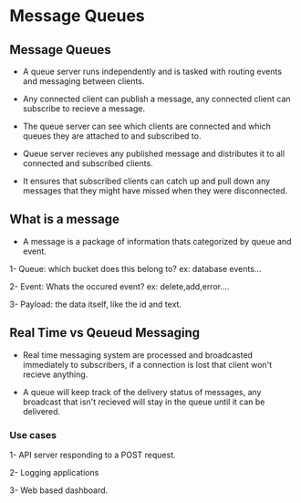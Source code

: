 # Message Queues

## Message Queues

* A queue server runs independently and is tasked with routing events and messaging between clients.

* Any connected client can publish a message, any connected client can subscribe to recieve a message.

* The queue server can see which clients are connected and which queues they are attached to and subscribed to.

* Queue server recieves any published message and distributes it to all connected and subscribed clients.

* It ensures that subscribed clients can catch up and pull down any messages that they might have missed when they were disconnected.

## What is a message

* A message is a package of information thats categorized by queue and event.

1- Queue: which bucket does this belong to? ex: database events...

2- Event: Whats the occured event? ex: delete,add,error....

3- Payload: the data itself, like the id and text.

## Real Time vs Qeueud Messaging

* Real time messaging system are processed and broadcasted immediately to subscribers, if a connection is lost that client won't recieve anything.

* A queue will keep track of the delivery status of messages, any broadcast that isn't recieved will stay in the queue until it can be delivered.

### Use cases

1- API server responding to a POST request.

2- Logging applications

3- Web based dashboard.
